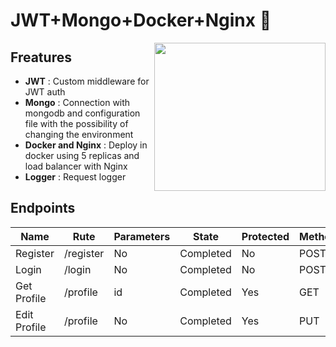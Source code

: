 # JWT+Mongo+Docker+Nginx 🚀
<img align="right" width="274" height="237" src="https://raw.githubusercontent.com/solrac97gr/solrac97gr/master/carlos.png">

## Freatures

- **JWT** : Custom middleware for JWT auth
- **Mongo** : Connection with mongodb and configuration file with the possibility of changing the environment
- **Docker and Nginx** : Deploy in docker using 5 replicas and load balancer with Nginx
- **Logger** : Request logger

## Endpoints

| Name         | Rute      | Parameters | State     | Protected | Method |
| ------------ | --------- | ---------- | --------- | --------- | ------ |
| Register     | /register | No         | Completed | No        | POST   |
| Login        | /login    | No         | Completed | No        | POST   |
| Get Profile  | /profile  | id         | Completed | Yes       | GET    |
| Edit Profile | /profile  | No         | Completed | Yes       | PUT    |
